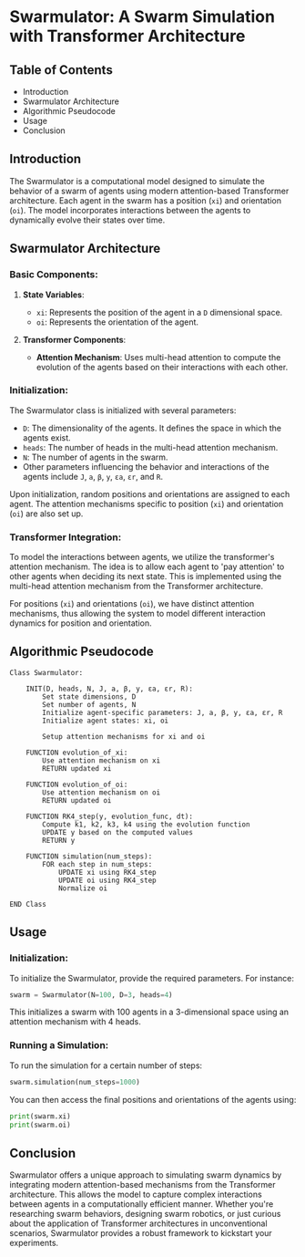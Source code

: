 # Swarmulator: A Swarm Simulation with Transformer Architecture

## Table of Contents
- Introduction
- Swarmulator Architecture
- Algorithmic Pseudocode
- Usage
- Conclusion

## Introduction
The Swarmulator is a computational model designed to simulate the behavior of a swarm of agents using modern attention-based Transformer architecture. Each agent in the swarm has a position (`xi`) and orientation (`oi`). The model incorporates interactions between the agents to dynamically evolve their states over time.

## Swarmulator Architecture

### Basic Components:

1. **State Variables**:
    - `xi`: Represents the position of the agent in a `D` dimensional space.
    - `oi`: Represents the orientation of the agent.

2. **Transformer Components**:
    - **Attention Mechanism**: Uses multi-head attention to compute the evolution of the agents based on their interactions with each other.

### Initialization:
The Swarmulator class is initialized with several parameters:

- `D`: The dimensionality of the agents. It defines the space in which the agents exist.
- `heads`: The number of heads in the multi-head attention mechanism.
- `N`: The number of agents in the swarm.
- Other parameters influencing the behavior and interactions of the agents include `J`, `a`, `β`, `y`, `εa`, `εr`, and `R`.

Upon initialization, random positions and orientations are assigned to each agent. The attention mechanisms specific to position (`xi`) and orientation (`oi`) are also set up.

### Transformer Integration:
To model the interactions between agents, we utilize the transformer's attention mechanism. The idea is to allow each agent to 'pay attention' to other agents when deciding its next state. This is implemented using the multi-head attention mechanism from the Transformer architecture.

For positions (`xi`) and orientations (`oi`), we have distinct attention mechanisms, thus allowing the system to model different interaction dynamics for position and orientation.

## Algorithmic Pseudocode

```
Class Swarmulator:
    
    INIT(D, heads, N, J, a, β, y, εa, εr, R):
        Set state dimensions, D
        Set number of agents, N
        Initialize agent-specific parameters: J, a, β, y, εa, εr, R
        Initialize agent states: xi, oi
        
        Setup attention mechanisms for xi and oi

    FUNCTION evolution_of_xi:
        Use attention mechanism on xi
        RETURN updated xi

    FUNCTION evolution_of_oi:
        Use attention mechanism on oi
        RETURN updated oi

    FUNCTION RK4_step(y, evolution_func, dt):
        Compute k1, k2, k3, k4 using the evolution function
        UPDATE y based on the computed values
        RETURN y

    FUNCTION simulation(num_steps):
        FOR each step in num_steps:
            UPDATE xi using RK4_step
            UPDATE oi using RK4_step
            Normalize oi

END Class

```

## Usage

### Initialization:

To initialize the Swarmulator, provide the required parameters. For instance:

```python
swarm = Swarmulator(N=100, D=3, heads=4)
```

This initializes a swarm with 100 agents in a 3-dimensional space using an attention mechanism with 4 heads.

### Running a Simulation:

To run the simulation for a certain number of steps:

```python
swarm.simulation(num_steps=1000)
```

You can then access the final positions and orientations of the agents using:

```python
print(swarm.xi)
print(swarm.oi)
```

## Conclusion

Swarmulator offers a unique approach to simulating swarm dynamics by integrating modern attention-based mechanisms from the Transformer architecture. This allows the model to capture complex interactions between agents in a computationally efficient manner. Whether you're researching swarm behaviors, designing swarm robotics, or just curious about the application of Transformer architectures in unconventional scenarios, Swarmulator provides a robust framework to kickstart your experiments.

